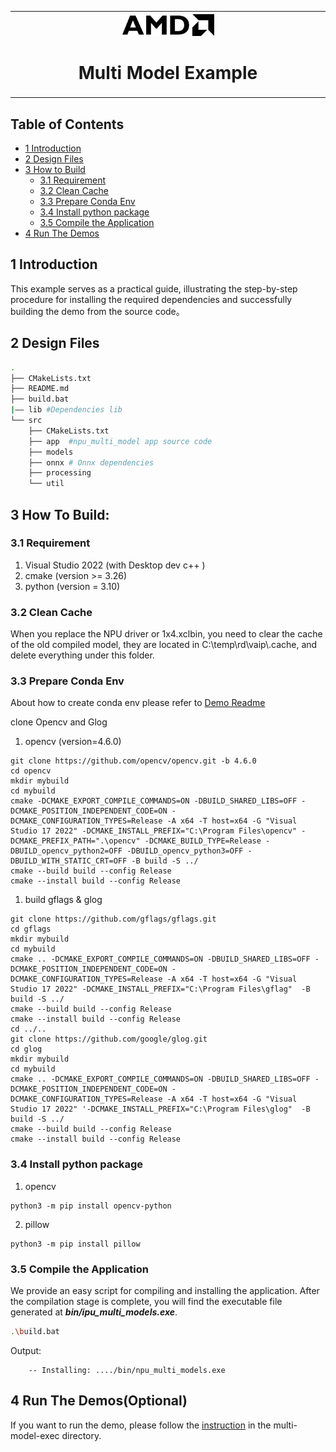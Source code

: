 <table style="width:100%">
  <tr>

<th width="100%" colspan="6"><img src="https://github.com/Xilinx/Image-Collateral/blob/main/xilinx-logo.png?raw=true" width="30%"/><h1>Multi Model Example </h1>

</tr>

</table>

## Table of Contents

- [1 Introduction](#1-Introduction)
- [2 Design Files](#2-Design-Files)
- [3 How to Build](#3-How-To-Build)
    - [3.1 Requirement](#31-Requirement)
    - [3.2 Clean Cache](#32-Clean-Cache)
    - [3.3 Prepare Conda Env](#33-Prepare-Conda-Env)
    - [3.4 Install python package](#34-Install-python-package)
    - [3.5 Compile the Application](#35-Compile-the-Application)
- [4 Run The Demos](#3-Run-The-Demos)

## 1 Introduction
This example serves as a practical guide, illustrating the step-by-step procedure for installing the required dependencies and successfully building the demo from the source code。

## 2 Design Files

```bash
.
├── CMakeLists.txt
├── README.md
├── build.bat 
|—— lib #Dependencies lib
└── src
    ├── CMakeLists.txt
    ├── app  #npu_multi_model app source code
    ├── models
    ├── onnx # Onnx dependencies
    ├── processing
    └── util
```
## 3 How To Build:

### 3.1 Requirement
1. Visual Studio 2022 (with Desktop dev c++ )
2. cmake (version >= 3.26)
3. python (version = 3.10)


### 3.2 Clean Cache 
When you replace the NPU driver or 1x4.xclbin, you need to clear the cache of the old compiled model, they are located in C:\temp\rd\vaip\\.cache, and delete everything under this folder.

### 3.3 Prepare Conda Env
About how to create conda env please refer to [Demo Readme](../../demo/multi-model-exec/README.md)

clone Opencv and Glog
1. opencv (version=4.6.0)
```
git clone https://github.com/opencv/opencv.git -b 4.6.0
cd opencv
mkdir mybuild
cd mybuild
cmake -DCMAKE_EXPORT_COMPILE_COMMANDS=ON -DBUILD_SHARED_LIBS=OFF -DCMAKE_POSITION_INDEPENDENT_CODE=ON -DCMAKE_CONFIGURATION_TYPES=Release -A x64 -T host=x64 -G "Visual Studio 17 2022" -DCMAKE_INSTALL_PREFIX="C:\Program Files\opencv" -DCMAKE_PREFIX_PATH=".\opencv" -DCMAKE_BUILD_TYPE=Release -DBUILD_opencv_python2=OFF -DBUILD_opencv_python3=OFF -DBUILD_WITH_STATIC_CRT=OFF -B build -S ../
cmake --build build --config Release
cmake --install build --config Release
``` 
1. build gflags & glog
```
git clone https://github.com/gflags/gflags.git
cd gflags
mkdir mybuild
cd mybuild
cmake .. -DCMAKE_EXPORT_COMPILE_COMMANDS=ON -DBUILD_SHARED_LIBS=OFF -DCMAKE_POSITION_INDEPENDENT_CODE=ON -DCMAKE_CONFIGURATION_TYPES=Release -A x64 -T host=x64 -G "Visual Studio 17 2022" -DCMAKE_INSTALL_PREFIX="C:\Program Files\gflag"  -B build -S ../
cmake --build build --config Release
cmake --install build --config Release
cd ../..
git clone https://github.com/google/glog.git
cd glog
mkdir mybuild
cd mybuild
cmake .. -DCMAKE_EXPORT_COMPILE_COMMANDS=ON -DBUILD_SHARED_LIBS=OFF -DCMAKE_POSITION_INDEPENDENT_CODE=ON -DCMAKE_CONFIGURATION_TYPES=Release -A x64 -T host=x64 -G "Visual Studio 17 2022" '-DCMAKE_INSTALL_PREFIX="C:\Program Files\glog"  -B build -S ../
cmake --build build --config Release
cmake --install build --config Release
```

### 3.4 Install python package
1. opencv
```
python3 -m pip install opencv-python
```
2. pillow
```
python3 -m pip install pillow
```

### 3.5 Compile the Application

 We provide an easy script for compiling and installing the application. After the compilation stage is complete, you will find the executable file generated at ***bin/ipu_multi_models.exe***.

  ```bash
  .\build.bat
  ```
Output:
``` ......
    -- Installing: ..../bin/npu_multi_models.exe
```


## 4 Run The Demos(Optional)

If you want to run the demo, please follow the [instruction](../../demo/multi-model-exec/README.md) in the multi-model-exec directory. 
